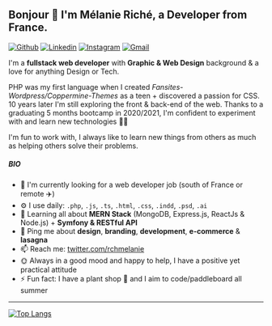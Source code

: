 ## Bonjour 👋 I'm Mélanie Riché, a Developer from France.

[![Github](https://img.shields.io/badge/-Github-000?style=flat&logo=Github&logoColor=white)](https://github.com/melanieriche)
[![Linkedin](https://img.shields.io/badge/-LinkedIn-blue?style=flat&logo=Linkedin&logoColor=white)](https://www.linkedin.com/in/melanieriche//)
[![Instagram](https://img.shields.io/badge/-Instagram-c13584?style=flat&labelColor=c13584&logo=instagram&logoColor=white)](https://www.instagram.com/rchmelanie/)
[![Gmail](https://img.shields.io/badge/-Gmail-c14438?style=flat&logo=Gmail&logoColor=white)](mailto:contact.mriche@gmail.com)

I'm a **fullstack web developer** with **Graphic & Web Design** background & a love for anything Design or Tech. 

PHP was my first language when I created *Fansites-Wordpress/Coppermine-Themes* as a teen + discovered a passion for CSS.
10 years later I'm still exploring the front & back-end of the web. Thanks to a graduating 5 months bootcamp in 2020/2021, I'm confident to experiment with and learn new technologies 👩‍💻

I'm fun to work with, I always like to learn new things from others as much as helping others solve their problems. 
 
##### BIO

- 🚀 I'm currently looking for a web developer job (south of France or remote ✈️)
- ⚙️ I use daily: `.php`, `.js`, `.ts`, `.html`, `.css`, `.indd`, `.psd`, `.ai` 
- 🌱 Learning all about **MERN Stack** (MongoDB, Express.js, ReactJs & Node.js) + **Symfony & RESTful API**
- 💬 Ping me about **design**, **branding**, **development**, **e-commerce** & **lasagna**
- 📫 Reach me: [twitter.com/rchmelanie](https://twitter.com/rchmelanie)
- 🌞 Always in a good mood and happy to help, I have a positive yet practical attitude
- ⚡️ Fun fact: I have a plant shop 🌱 and I aim to code/paddleboard all summer 

---
[![Top Langs](https://github-readme-stats.vercel.app/api/top-langs/?username=melanieriche&layout=compact)](https://github.com/melanieriche/github-readme-stats)
